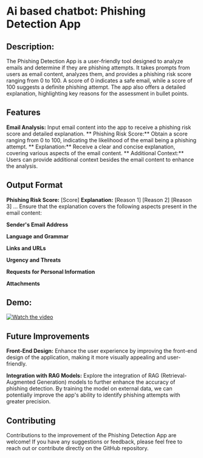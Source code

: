# Ai based chatbot: Phishing Detection App
## Description:
The Phishing Detection App is a user-friendly tool designed to  analyze emails and determine if they are phishing attempts. It takes prompts from users as email content, analyzes them, and provides a phishing risk score ranging from 0 to 100. A score of 0 indicates a safe email, while a score of 100 suggests a definite phishing attempt. The app also offers a detailed explanation, highlighting key reasons for the assessment in bullet points.

## Features
**Email Analysis:** Input email content into the app to receive a phishing risk score and detailed explanation.
** Phishing Risk Score:**  Obtain a score ranging from 0 to 100, indicating the likelihood of the email being a phishing attempt.
** Explanation:**  Receive a clear and concise explanation, covering various aspects of the email content.
** Additional Context:**  Users can provide additional context besides the email content to enhance the analysis.

## Output Format
**Phishing Risk Score:** [Score]
**Explanation:**
[Reason 1]
[Reason 2]
[Reason 3]
...
Ensure that the explanation covers the following aspects present in the email content:

**Sender's Email Address**

**Language and Grammar**

**Links and URLs**

**Urgency and Threats**

**Requests for Personal Information**

**Attachments**

## Demo:
[![Watch the video](https://i.sstatic.net/Vp2cE.png)](https://youtu.be/zJ8A0TOoNLg)


## Future Improvements
**Front-End Design:** Enhance the user experience by improving the front-end design of the application, making it more visually appealing and user-friendly.

**Integration with RAG Models:** Explore the integration of RAG (Retrieval-Augmented Generation) models to further enhance the accuracy of phishing detection. By training the model on external data, we can potentially improve the app's ability to identify phishing attempts with greater precision.

## Contributing
Contributions to the improvement of the Phishing Detection App are welcome! If you have any suggestions or feedback, please feel free to reach out or contribute directly on the GitHub repository.
